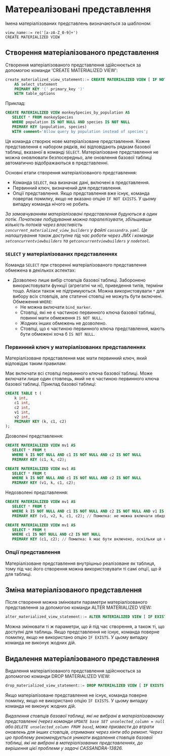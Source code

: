 # Матереалізовані представлення

Імена матеріалізованих представлень визначаються за шаблоном:

```bnf
view_name::= re('[a-zA-Z_0-9]+')
CREATE MATERIALIZED VIEW
```

## Створення матеріалізованого представлення

Створення матеріалізованого представлення здійснюється за допомогою команди 'CREATE MATERIALIZED VIEW':

```sql
create_materialized_view_statement::= CREATE MATERIALIZED VIEW [ IF NOT EXISTS ] view_name
    AS select_statement
    PRIMARY KEY '(' primary_key ')'
    WITH table_options
```
Приклад:

```sql
CREATE MATERIALIZED VIEW monkeySpecies_by_population AS
   SELECT * FROM monkeySpecies
   WHERE population IS NOT NULL AND species IS NOT NULL
   PRIMARY KEY (population, species)
   WITH comment='Allow query by population instead of species';
```
Ця команда створює нове матеріалізоване представлення. Кожне представлення є набором рядків, які відповідають рядкам базової таблиці, вказаної в команді `SELECT`. Матеріалізоване представлення не можна оновлювати безпосередньо, але оновлення базової таблиці автоматично відображаються в представленні.

Основні етапи створення матеріалізованого представлення:
- Команда `SELECT`, яка визначає дані, включені в представлення.
- Первинний ключ, визначений для представлення.
- Опції представлення.
Якщо представлення вже існує, команда повертає помилку, якщо не вказано опцію `IF NOT EXISTS`. У цьому випадку команда нічого не робить.

*За замовчуванням матеріалізовані представлення будуються в один потік. Початкове побудування можна паралелізувати, збільшивши кількість потоків через властивість `concurrent_materialized_view_builders` у файлі `cassandra.yaml`. Це налаштування також доступне під час роботи через JMX і команди `setconcurrentviewbuilders` та `getconcurrentviewbuilders` у `nodetool`.*

### `SELECT` у матеріалізованих представленнях
Команда `SELECT` при створенні матеріалізованого представлення обмежена в декількох аспектах:

- Дозволено лише вибір стовпців базової таблиці. Заборонено використовувати функції (агрегатні чи ні), приведення типів, терміни тощо. Аліаси також не підтримуються.
Можна використовувати `*` для вибору всіх стовпців, але статичні стовпці не можуть бути включені.
Обмеження `WHERE`:
    - Не можна включати `bind_marker`.
    - Стовпці, які не є частиною первинного ключа базової таблиці, повинні мати обмеження `IS NOT NULL`.
    - Жодних інших обмежень не дозволено.
    - Стовпці, що є частиною первинного ключа представлення, мають бути обмежені хоча б `IS NOT NULL`.

### Первинний ключ у матеріалізованих представленнях

Матеріалізоване представлення має мати первинний ключ, який відповідає таким правилам:

Має включати всі стовпці первинного ключа базової таблиці.
Може включати лише один стовпець, який не є частиною первинного ключа базової таблиці.
Приклад базової таблиці:

```sql
CREATE TABLE t (
    k int,
    c1 int,
    c2 int,
    v1 int,
    v2 int,
    PRIMARY KEY (k, c1, c2)
);
```
Дозволені представлення:

```sql
CREATE MATERIALIZED VIEW mv1 AS
   SELECT * FROM t
   WHERE k IS NOT NULL AND c1 IS NOT NULL AND c2 IS NOT NULL
   PRIMARY KEY (c1, k, c2);

CREATE MATERIALIZED VIEW mv1 AS
   SELECT * FROM t
   WHERE k IS NOT NULL AND c1 IS NOT NULL AND c2 IS NOT NULL
   PRIMARY KEY (v1, k, c1, c2);
```
Недозволені представлення:

```sql
CREATE MATERIALIZED VIEW mv1 AS
   SELECT * FROM t
   WHERE k IS NOT NULL AND c1 IS NOT NULL AND c2 IS NOT NULL AND v1 IS NOT NULL
   PRIMARY KEY (v1, v2, k, c1, c2); // Помилка: не можна включати обидва v1 і v2.

CREATE MATERIALIZED VIEW mv1 AS
   SELECT * FROM t
   WHERE c1 IS NOT NULL AND c2 IS NOT NULL
   PRIMARY KEY (c1, c2); // Помилка: k має бути включено, оскільки це стовпець первинного ключа базової таблиці.
```
### Опції представлення
Матеріалізоване представлення внутрішньо реалізоване як таблиця, тому під час його створення можна використовувати ті самі опції, що й для таблиці.

## Зміна матеріалізованого представлення
Після створення можна змінювати параметри матеріалізованого представлення за допомогою команди ALTER MATERIALIZED VIEW:

```sql
alter_materialized_view_statement::= ALTER MATERIALIZED VIEW [ IF EXISTS ] view_name WITH table_options
```
Можна змінювати ті ж параметри, що й під час створення, а також ті, що доступні для таблиць.
Якщо представлення не існує, команда поверне помилку, якщо не використано опцію `IF EXISTS`. У цьому випадку команда не виконує жодних дій.

## Видалення матеріалізованого представлення
Видалення матеріалізованого представлення здійснюється за допомогою команди DROP MATERIALIZED VIEW:

```sql
drop_materialized_view_statement::= DROP MATERIALIZED VIEW [ IF EXISTS ] view_name;
```
Якщо матеріалізоване представлення не існує, команда поверне помилку, якщо не використано опцію `IF EXISTS`. У цьому випадку команда не виконує жодних дій.

*Видалення стовпців базової таблиці, які не вибрані в матеріалізованому представленні (через команди `UPDATE base SET unselected_column = null` або `DELETE unselected_column FROM base`), може призвести до втрати оновлень для інших стовпців, отриманих через хінти або ремонт. Через цю проблему рекомендується уникати видалення стовпців базової таблиці, які не вибрані в матеріалізованих представленнях, до вирішення цієї проблеми у задачі CASSANDRA-13826.*